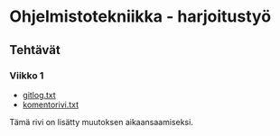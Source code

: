 # Ohjelmistotekniikka - harjoitustyö

## Tehtävät

### Viikko 1

* [gitlog.txt](https://github.com/vmarttil/ot-harjoitustyo/blob/master/laskarit/viikko1/gitlog.txt)
* [komentorivi.txt](https://github.com/vmarttil/ot-harjoitustyo/blob/master/laskarit/viikko1/komentorivi.txt) 

Tämä rivi on lisätty muutoksen aikaansaamiseksi.
